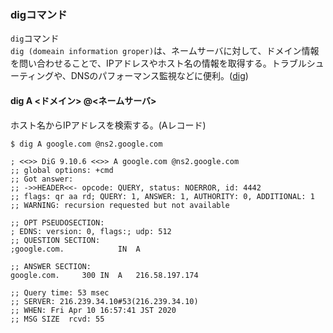 ### digコマンド
`dig`コマンド </br>
`dig (domeain information groper)`は、ネームサーバに対して、ドメイン情報を問い合わせることで、IPアドレスやホスト名の情報を取得する。トラブルシューティングや、DNSのパフォーマンス監視などに便利。([dig](https://en.wikipedia.org/wiki/Dig_(command) ))


#### dig A <ドメイン> @<ネームサーバ>
ホスト名からIPアドレスを検索する。(Aレコード)
```command
$ dig A google.com @ns2.google.com

; <<>> DiG 9.10.6 <<>> A google.com @ns2.google.com
;; global options: +cmd
;; Got answer:
;; ->>HEADER<<- opcode: QUERY, status: NOERROR, id: 4442
;; flags: qr aa rd; QUERY: 1, ANSWER: 1, AUTHORITY: 0, ADDITIONAL: 1
;; WARNING: recursion requested but not available

;; OPT PSEUDOSECTION:
; EDNS: version: 0, flags:; udp: 512
;; QUESTION SECTION:
;google.com.			IN	A

;; ANSWER SECTION:
google.com.		300	IN	A	216.58.197.174

;; Query time: 53 msec
;; SERVER: 216.239.34.10#53(216.239.34.10)
;; WHEN: Fri Apr 10 16:57:41 JST 2020
;; MSG SIZE  rcvd: 55
```
